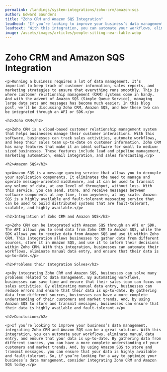 ```yaml
---
permalink: /landings/system-integrations/zoho-crm/amazon-sqs
author: Edward Saunders
title: "Zoho CRM and Amazon SQS Integration"
leadhead: "If you’re looking to improve your business’s data management, integrating Zoho CRM and Amazon SQS can be a great solution"
leadtext: "With this integration, you can automate your workflows, eliminate manual data entry, and ensure that your data is up-to-date. By gathering data from different sources, you can have a more complete understanding of your customers and market trends. And, by using Amazon SQS to store and transmit messages, you can ensure that your data is highly available and fault-tolerant. So, if you’re looking for a way to optimize your business’s data management, consider integrating Zoho CRM and Amazon SQS today."
image: /assets/images/articles/people-sitting-near-table.webp
---
```

<div class="arttext">
	<h1>Zoho CRM and Amazon SQS Integration</h1>

	<p>Running a business requires a lot of data management. It’s important to keep track of customer information, sales reports, and marketing strategies to ensure that everything runs smoothly. This is where customer relationship management (CRM) systems come in handy. And with the advent of Amazon SQS (Simple Queue Service), managing large data sets and messages has become much easier. In this blog post, we’ll be discussing Zoho CRM, Amazon SQS, and how these two can be integrated through an API or SDK.</p>

	<h2>Zoho CRM</h2>

	<p>Zoho CRM is a cloud-based customer relationship management system that helps businesses manage their customer interactions. With this software, businesses can track sales activities, automate workflows, and keep their sales team up-to-date on customer information. Zoho CRM has many features that make it an ideal software for small to medium-sized businesses. These features include lead and pipeline management, marketing automation, email integration, and sales forecasting.</p>

	<h2>Amazon SQS</h2>

	<p>Amazon SQS is a message queuing service that allows you to decouple your application components. It eliminates the need to manage and operate message-oriented middleware, and it can be used to transmit any volume of data, at any level of throughput, without loss. With this service, you can send, store, and receive messages between software components at any time, from anywhere, at any scale. Amazon SQS is a highly available and fault-tolerant messaging service that can be used to build distributed systems that are fault-tolerant, scalable, and highly available.</p>

	<h2>Integration of Zoho CRM and Amazon SQS</h2>

	<p>Zoho CRM can be integrated with Amazon SQS through an API or SDK. The API allows you to send data from Zoho CRM to Amazon SQS, while the SDK allows you to receive data from Amazon SQS and use it within Zoho CRM. This integration allows businesses to gather data from different sources, store it in Amazon SQS, and use it to inform their decisions within Zoho CRM. With this integration, businesses can automate their workflows, eliminate manual data entry, and ensure that their data is up-to-date.</p>

	<h2>Problems their Integration Solves</h2>

	<p>By integrating Zoho CRM and Amazon SQS, businesses can solve many problems related to data management. By automating workflows, businesses can save time and ensure that their sales team can focus on sales activities. By eliminating manual data entry, businesses can reduce errors and ensure that their data is up-to-date. By gathering data from different sources, businesses can have a more complete understanding of their customers and market trends. And, by using Amazon SQS to store and transmit messages, businesses can ensure that their data is highly available and fault-tolerant.</p>

	<h2>Conclusion</h2>

	<p>If you’re looking to improve your business’s data management, integrating Zoho CRM and Amazon SQS can be a great solution. With this integration, you can automate your workflows, eliminate manual data entry, and ensure that your data is up-to-date. By gathering data from different sources, you can have a more complete understanding of your customers and market trends. And, by using Amazon SQS to store and transmit messages, you can ensure that your data is highly available and fault-tolerant. So, if you’re looking for a way to optimize your business’s data management, consider integrating Zoho CRM and Amazon SQS today.</p>

</div>